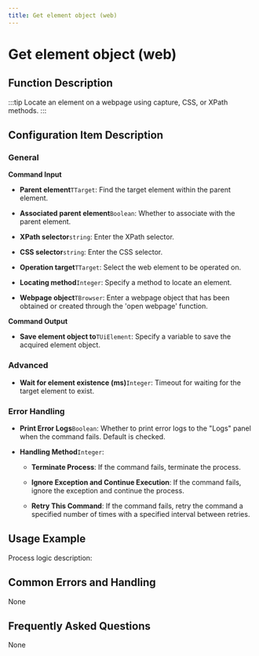 ```yaml
---
title: Get element object (web)
---
```


# Get element object (web)

## Function Description

:::tip 
Locate an element on a webpage using capture, CSS, or XPath methods.
:::

## Configuration Item Description

### General

**Command Input**

- **Parent element**`TTarget`: Find the target element within the parent element.

- **Associated parent element**`Boolean`: Whether to associate with the parent element.

- **XPath selector**`string`: Enter the XPath selector.

- **CSS selector**`string`: Enter the CSS selector.

- **Operation target**`TTarget`: Select the web element to be operated on.

- **Locating method**`Integer`: Specify a method to locate an element.

- **Webpage object**`TBrowser`: Enter a webpage object that has been obtained or created through the 'open webpage' function.


**Command Output**

- **Save element object to**`TUiElement`: Specify a variable to save the acquired element object.

### Advanced

- **Wait for element existence (ms)**`Integer`: Timeout for waiting for the target element to exist.


### Error Handling

- **Print Error Logs**`Boolean`: Whether to print error logs to the "Logs" panel when the command fails. Default is checked. 

- **Handling Method**`Integer`:

    - **Terminate Process**: If the command fails, terminate the process.

    - **Ignore Exception and Continue Execution**: If the command fails, ignore the exception and continue the process.

    - **Retry This Command**: If the command fails, retry the command a specified number of times with a specified interval between retries.

## Usage Example

Process logic description:

## Common Errors and Handling

None

## Frequently Asked Questions

None

